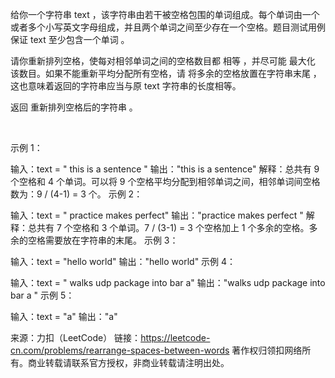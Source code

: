 给你一个字符串 text ，该字符串由若干被空格包围的单词组成。每个单词由一个或者多个小写英文字母组成，并且两个单词之间至少存在一个空格。题目测试用例保证 text 至少包含一个单词 。

请你重新排列空格，使每对相邻单词之间的空格数目都 相等 ，并尽可能 最大化 该数目。如果不能重新平均分配所有空格，请 将多余的空格放置在字符串末尾 ，这也意味着返回的字符串应当与原 text 字符串的长度相等。

返回 重新排列空格后的字符串 。

 

示例 1：

输入：text = "  this   is  a sentence "
输出："this   is   a   sentence"
解释：总共有 9 个空格和 4 个单词。可以将 9 个空格平均分配到相邻单词之间，相邻单词间空格数为：9 / (4-1) = 3 个。
示例 2：

输入：text = " practice   makes   perfect"
输出："practice   makes   perfect "
解释：总共有 7 个空格和 3 个单词。7 / (3-1) = 3 个空格加上 1 个多余的空格。多余的空格需要放在字符串的末尾。
示例 3：

输入：text = "hello   world"
输出："hello   world"
示例 4：

输入：text = "  walks  udp package   into  bar a"
输出："walks  udp  package  into  bar  a "
示例 5：

输入：text = "a"
输出："a"

来源：力扣（LeetCode）
链接：https://leetcode-cn.com/problems/rearrange-spaces-between-words
著作权归领扣网络所有。商业转载请联系官方授权，非商业转载请注明出处。